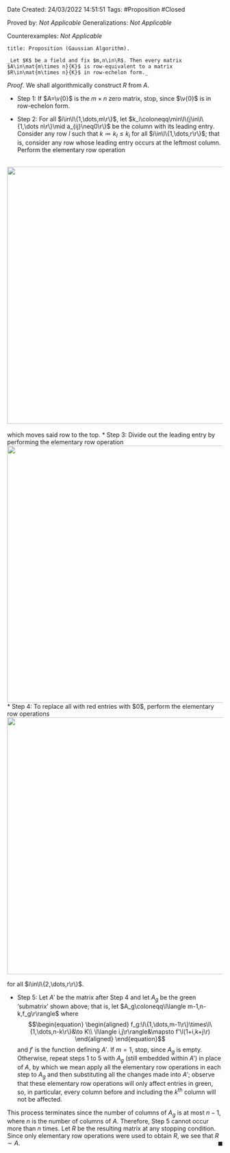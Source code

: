<br />
<br />

Date Created: 24/03/2022 14:51:51
Tags: #Proposition #Closed 

Proved by: _Not Applicable_
Generalizations: _Not Applicable_

Counterexamples: _Not Applicable_

``` ad-Proposition
title: Proposition (Gaussian Algorithm).

_Let $K$ be a field and fix $m,n\in\R$. Then every matrix $A\in\mat{m\times n}{K}$ is row-equivalent to a matrix $R\in\mat{m\times n}{K}$ in row-echelon form._

```

_Proof_. We shall algorithmically construct $R$ from $A$.
* Step 1: If $A=\v{0}$ is the $m\times n$ zero matrix, stop, since $\v{0}$ is in row-echelon form.

* Step 2: For all $i\in\l\{1,\dots,m\r\}$, let $k_i\coloneqq\min\l\{j\in\l\{1,\dots n\r\}\mid a_{ij}\neq0\r\}$ be the column with its leading entry. Consider any row $l$ such that $k\coloneqq k_l\leq k_i$ for all $i\in\l\{1,\dots,r\r\}$; that is, consider any row whose leading entry occurs at the leftmost column. Perform the elementary row operation
<br>
  <center><img src="https://raw.githubusercontent.com/zhaoshenzhai/MathWiki/master/Images/2022-03-24_185733/image.svg", width=600></center>
<br>
  which moves said row to the top.
* Step 3: Divide out the leading entry by performing the elementary row operation
  <center><img src="https://raw.githubusercontent.com/zhaoshenzhai/MathWiki/master/Images/2022-03-24_201822
/image.svg", width=600></center>
* Step 4: To replace all with red entries with $0$, perform the elementary row operations
  <center><img src="https://raw.githubusercontent.com/zhaoshenzhai/MathWiki/master/Images/2022-03-24_203210/image.svg", width=600></center>

  for all $i\in\l\{2,\dots,r\r\}$.
* Step 5: Let $A'$ be the matrix after Step 4 and let $A_g$ be the green $\textrm{`}$submatrix$\textrm{'}$ shown above; that is, let $A_g\coloneqq\l\langle m-1,n-k,f_g\r\rangle$ where
$$\begin{equation}
    \begin{aligned}
        f_g:\l\{1,\dots,m-1\r\}\times\l\{1,\dots,n-k\r\}&\to K\\
        \l\langle i,j\r\rangle&\mapsto f'\l(1+i,k+j\r)
    \end{aligned}
\end{equation}$$
and $f'$ is the function defining $A'$. If $m=1$, stop, since $A_g$ is empty. Otherwise, repeat steps 1 to 5 with $A_g$ (still embedded within $A'$) in place of $A$, by which we mean apply all the elementary row operations in each step to $A_g$ and then substituting all the changes made into $A'$; observe that these elementary row operations will only affect entries in green, so, in particular, every column before and including the $k^\textrm{th}$ column will not be affected.

This process terminates since the number of columns of $A_g$ is at most $n-1$, where $n$ is the number of columns of $A$. Therefore, Step 5 cannot occur more than $n$ times. Let $R$ be the resulting matrix at any stopping condition. Since only elementary row operations were used to obtain $R$, we see that $R\sim A$.<span style="float:right;">$\blacksquare$</span>
